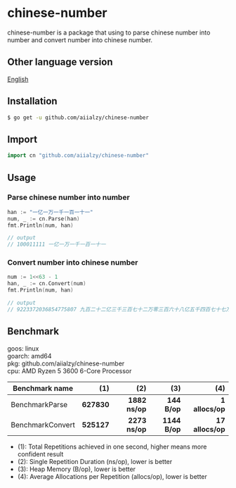 # chinese-number

chinese-number is a package that using to parse chinese number into number and convert number into chinese number. 

## Other language version
[English](README_EN.md)

## Installation
```sh
$ go get -u github.com/aiialzy/chinese-number
```

## Import
```go
import cn "github.com/aiialzy/chinese-number"
```

## Usage
### Parse chinese number into number
```go
han := "一亿一万一千一百一十一"
num, _ := cn.Parse(han)
fmt.Println(num, han)

// output
// 100011111 一亿一万一千一百一十一
```

### Convert number into chinese number
```go
num := 1<<63 - 1
han, _ := cn.Convert(num)
fmt.Println(num, han)

// output
// 9223372036854775807 九百二十二亿三千三百七十二万零三百六十八亿五千四百七十七万五千八百零七
```

## Benchmark
goos: linux
<br />
goarch: amd64
<br />
pkg: github.com/aiialzy/chinese-number
<br />
cpu: AMD Ryzen 5 3600 6-Core Processor

| Benchmark name   |        (1) |            (2) |           (3) |              (4) |
| ---------------- | ---------: | -------------: | ------------: | ---------------: |
| BenchmarkParse   | **627830** | **1882 ns/op** |  **144 B/op** |  **1 allocs/op** |
| BenchmarkConvert | **525127** | **2273 ns/op** | **1144 B/op** | **17 allocs/op** |

- (1): Total Repetitions achieved in one second, higher means more confident result
- (2): Single Repetition Duration (ns/op), lower is better
- (3): Heap Memory (B/op), lower is better
- (4): Average Allocations per Repetition (allocs/op), lower is better
